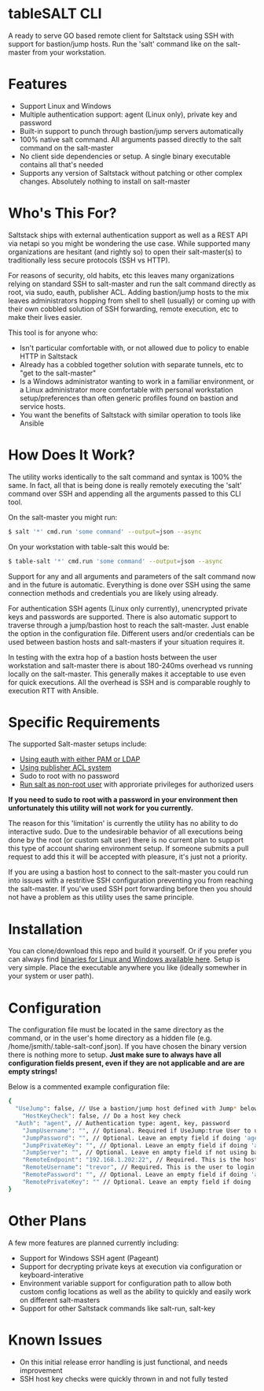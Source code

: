 # tableSALT CLI

A ready to serve GO based remote client for Saltstack using SSH with support for bastion/jump hosts. Run the 'salt' command like on the salt-master from your workstation.

# Features
  - Support Linux and Windows
  - Multiple authentication support: agent (Linux only), private key and password
  - Built-in support to punch through bastion/jump servers automatically
  - 100% native salt command. All arguments passed directly to the salt command on the salt-master
  - No client side dependencies or setup. A single binary executable contains all that's needed
  - Supports any version of Saltstack without patching or other complex changes. Absolutely nothing to install on salt-master

# Who's This For?
Saltstack ships with external authentication support as well as a REST API via netapi so you might be wondering the use case. While supported many organizations are hesitant (and rightly so) to open their salt-master(s) to traditionally less secure protocols (SSH vs HTTP).

For reasons of security, old habits, etc this leaves many organizations relying on standard SSH to salt-master and run the salt command directly as root, via sudo, eauth, publisher ACL. Adding bastion/jump hosts to the mix leaves administrators hopping from shell to shell (usually) or coming up with their own cobbled solution of SSH forwarding, remote execution, etc to make their lives easier.

This tool is for anyone who:
  - Isn't particular comfortable with, or not allowed due to policy to enable HTTP in Saltstack
  - Already has a cobbled together solution with separate tunnels, etc to "get to the salt-master"
  - Is a Windows administrator wanting to work in a familiar environment, or a Linux administrator more comfortable with personal workstation setup/preferences than often generic profiles found on bastion and service hosts.
  - You want the benefits of Saltstack with similar operation to tools like Ansible

# How Does It Work?

The utility works identically to the salt command and syntax is 100% the same. In fact, all that is being done is really remotely executing the 'salt' command over SSH and appending all the arguments passed to this CLI tool.

On the salt-master you might run:

```sh
$ salt '*' cmd.run 'some command' --output=json --async
```

On your workstation with table-salt this would be:
```sh
$ table-salt '*' cmd.run 'some command' --output=json --async
```

Support for any and all arguments and parameters of the salt command now and in the future is automatic. Everything is done over SSH using the same connection methods and credentials you are likely using already.

For authentication SSH agents (Linux only currently), unencrypted private keys and passwords are supported. There is also automatic support to traverse through a jump/bastion host to reach the salt-master. Just enable the option in the configuration file. Different users and/or credentials can be used between bastion hosts and salt-masters if your situation requires it.

In testing with the extra hop of a bastion hosts between the user workstation and salt-master there is about 180-240ms overhead vs running locally on the salt-master. This generally makes it acceptable to use even for quick executions. All the overhead is SSH and is comparable roughly to execution RTT with Ansible.

# Specific Requirements

The supported Salt-master setups include:
  * [Using eauth with either PAM or LDAP](https://docs.saltstack.com/en/latest/topics/eauth/index.html)
  * [Using publisher ACL system](https://docs.saltstack.com/en/latest/ref/publisheracl.html)
  * Sudo to root with no password
  * [Run salt as non-root user](https://docs.saltstack.com/en/latest/ref/configuration/nonroot.html) with approriate privileges for authorized users

**If you need to sudo to root with a password in your environment then unfortunately this utility will not work for you currently.**

The reason for this 'limitation' is currently the utility has no ability to do interactive sudo. Due to the undesirable behavior of all executions being done by the root (or custom salt user) there is no current plan to support this type of account sharing environment setup. If someone submits a pull request to add this it will be accepted with pleasure, it's just not a priority.

If you are using a bastion host to connect to the salt-master you could run into issues with a restritive SSH configuration preventing you from reaching the salt-master. If you've used SSH port forwarding before then you should not have a problem as this utility uses the same principle.

# Installation

You can clone/download this repo and build it yourself. Or if you prefer you can always find [binaries for Linux and Windows available here](https://github.com/trevor-h/table-salt-cli-bin). Setup is very simple. Place the executable anywhere you like (ideally somewher in your system or user path).

# Configuration

The configuration file must be located in the same directory as the command, or in the user's home directory as a hidden file (e.g. /home/jsmith/.table-salt-conf.json). If you have chosen the binary version there is nothing more to setup. **Just make sure to always have all configuration fields present, even if they are not applicable and are are empty strings!**

Below is a commented example configuration file:
```sh
{
  "UseJump": false, // Use a bastion/jump host defined with Jump* below
    "HostKeyCheck": false, // Do a host key check
  "Auth": "agent", // Authentication type: agent, key, password
    "JumpUsername": "", // Optional. Required if UseJump:true User to use on bastion/jump host
    "JumpPassword": "", // Optional. Leave an empty field if doing 'agent' or 'key' auth
    "JumpPrivateKey": "", // Optional. Leave an empty field if doing 'agent' or 'password' auth
    "JumpServer": "", // Optional. Leave en ampty field if not using bastion/jump host. Specified as <host>:<port>
    "RemoteEndpoint": "192.168.1.202:22", // Required. This is the host/ip of the salt-master. Specified as <host>:<port>
    "RemoteUsername": "trevor", // Required. This is the user to login to salt-master with
    "RemotePassword": "", // Optional. Leave an empty field if doing 'agent' or 'key' auth
    "RemotePrivateKey": "" // Optional. Leave an empty field if doing 'agent' or 'password' auth
}
```


# Other Plans

A few more features are planned currently including:

  * Support for Windows SSH agent (Pageant)
  * Support for decrypting private keys at execution via configuration or keyboard-interative
  * Environment variable support for configuration path to allow both custom config locations as well as the ability to quickly and easily work on different salt-masters
  * Support for other Saltstack commands like salt-run, salt-key

# Known Issues

  - On this initial release error handling is just functional, and needs improvement
  - SSH host key checks were quickly thrown in and not fully tested
